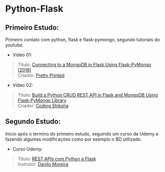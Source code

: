 # Python-Flask

## Primeiro Estudo:

Primeiro contato com python, flask e flask-pymongo, segundo tutoriais do youtube.

* Vídeo 01:
> Título: [Connecting to a MongoDB in Flask Using Flask-PyMongo (2019)](https://www.youtube.com/watch?v=3ZS7LEH_XBg)  
> Criador: [Pretty Printed](https://www.youtube.com/channel/UC-QDfvrRIDB6F0bIO4I4HkQ)  

* Vídeo 02:
> Título: [Build a Python CRUD REST API in Flask and MongoDB Using Flask-PyMongo Library](https://www.youtube.com/watch?v=HyDACIfdPs0)  
> Criador: [Coding Shiksha](https://www.youtube.com/channel/UCR6d0EiC3G4WA8-Rqji6a8g)  

## Segundo Estudo:

Inicio após o termino do primeiro estudo, seguindo um curso da Udemy e fazendo algumas modificações como por exemplo o BD utilizado.

* Curso Udemy:
> Título: [REST APIs com Python e Flask](https://www.udemy.com/course/rest-apis-com-python-e-flask/)  
> Instrutor: [Danilo Moreira](https://www.udemy.com/user/danilo-moreira-dos-santos/)  

